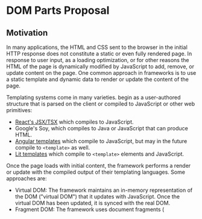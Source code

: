 # DOM Parts Proposal

## Motivation

In many applications, the HTML and CSS sent to the browser in the initial HTTP response does not constitute a static or even fully rendered page. In response to user input, as a loading optimization, or for other reasons the HTML of the page is dynamically modified by JavaScript to add, remove, or update content on the page. One common approach in frameworks is to use a static template and dynamic data to render or update the content of the page.

Templating systems come in many varieties. begin as a user-authored structure that is parsed on the client or compiled to JavaScript or other web primitives:
- [React's JSX/TSX](https://reactjs.org/docs/jsx-in-depth.html) which compiles to JavaScript.
- Google's Soy, which compiles to Java or JavaScript that can produce HTML.
- [Angular templates](https://angular.io/guide/template-overview) which compile to JavaScript, but may in the future compile to `<template>` as well.
- [Lit templates](https://lit.dev/docs/templates/overview/) which compile to `<template>` elements and JavaScript.

Once the page loads with initial content, the framework performs a render or update with the compiled output of their templating languages. Some approaches are:
- Virtual DOM: The framework maintains an in-memory representation of the DOM ("virtual DOM") that it updates with JavaScript. Once the virtual DOM has been updated, it is synced with the real DOM.
- Fragment DOM: The framework uses document fragments (<template> e.g.) as an intermediate representation of user-authored templates that it then clones and fills in with data. Updates will either generate a new fragment or update the live DOM. Lit and SolidJS use this approach, and Angular, Svelte, and Vue are interested in a similar approach.
- Incremental DOM: The framework uses live DOM as an initial write and/or update target, and caches templating information on the DOM nodes. Soy uses this approach. The difference between this and Fragment DOM is that Incremental DOM does not have intermediate representations of DOM, such as a template, and instead uses JavaScript to directly mutate the live DOM.

Many of these strategies require repeatedly visiting nodes that need to be mutated, or "nodes of interest." For example, immediately after cloning a `<template>` a fragment DOM approach requires walking that template replacing placeholders with additional content. For server-rendered HTML, the base HTML often needs to be enhanced with event listeners or mutated later on in the life cycle of the page.

The current methodology for finding "nodes of interest" is either a full DOM tree walk or DOM queries for classes or ids. These approaches are reasonably performant, but there's an opportunity for the browser to help frameworks locate their nodes of interest.

## Proposal

### Overview

Processing instructions will allow caching nodes of interest during parsing. An imperative API will allow maintaining a live tree of nodes of interest in the DOM. The imperative API is a modification/addition to the original [DOM Parts proposal](https://github.com/rniwa/webcomponents/blob/add-dom-parts-proposal/proposals/DOM-Parts.md).

### Processing Instructions

The improvement here requires there be some way to request that the parser preserve pointers to parts of the DOM, but that once these requests to the parser have been parsed, are not preserved in the DOM and have no influence over it.
Processing instructions are an existing well-known quantity in terms of the spec, so it is a convenient write target for this new feature.

This proposal introduces two new processing instructions. An example:

```html
<html>
  <section>
    <h1 id="name">
      <?child-node-part?><?/child-node-part?>
    </h1>
    Email: <?node-part metadata?><a id="link"></a>
  </section>
</html>
```

There are two ways to identify parts:
- `<?node-part?>` which creates a part attached to the next sibling node.
- `<?child-node-part?>` which begins a part `<?/child-node-part?>` which ends the part and can optionally wrap content.

### Imperative API

Once parsed, these parts are contained in `PartRoot` objects, which are accessible off of `Document` or `DocumentFragment` nodes.

```js
interface PartRoot {
  // In-order DOM array of parts.
  getParts(): Part[];
}

class DocumentPart implements Part, PartRoot {
  constructor(document: Document|DocumentFragment) {}

  getParts(): Part[];

  clone(): DocumentPart;
}

declare global {
  interface Document {
    getDocumentPart(): DocumentPart;
  }

  interface DocumentFragment {
    getDocumentPart(): DocumentPart;
  }
}
```

The browser does fancy bookkeeping to ensure that `getParts()` is live, but it may defer some work to actual calls, as `getElementById()` does.

`DocumentPart` also has a clone method which also clones the parts.

The base interfaces for all parts is:

```ts
interface HTMLPart {
  readonly root?: PartRoot;
  readonly valid: boolean;
  readonly metadata: string[];

  disconnect(): void;
}


```

`root` is a pointer to the `PartRoot` this part is in. `valid` is whether or not the `Part` is valid, `metadata` is additional parsing metadata attached to the `Part`. `disconnect()` removes the Part from its root.

A `NodePart` is constructed for `<?node-part?>` instructions and can also be constructed imperatively.

```ts
class NodePart implements HTMLPart {
  readonly root?: PartRoot;
  readonly valid: boolean;
  readonly metadata: string[];

  readonly node: Node;

  constructor(node: Node, init: {metadata?: string[]} = {}) {}

  disconnect(): void;
}
```

A `ChildNodePart` is constructed for `<?child-node-part?>` instructions and can also be constructed imperatively.

```ts
class ChildNodePart implements HTMLPart, PartRoot {
  readonly root?: PartRoot;
  readonly valid: boolean;
  readonly metadata: string[];

  readonly previousSibling: Node;
  readonly nextSibling: Node;

  constructor(previousSibling: Node, nextSibling: Node, init: {metadata?: string[]} = {}) {}

  children(): Node[] {}

  // All parts in this subtree.
  getParts(): Part[] {}

  // Replaces the children and parts in this range.
  replaceChildren(...nodes: Array<Node|string>) {}

  disconnect(): void;
}
```

`ChildNodePart` is constructed with `previousSibling` and `nextSibling` nodes. The validity of the `ChiildNodePart` is determined from those nodes - they must be ordered, contiguous, and non-overlapping with any other `ChildNodePart` objects.

Invalid `ChildNodePart` objects are still accessible in with `getParts()`, but never have children. 

Unlike `NodePart`, `ChildNodePart` is also a `PartRoot` like a `Document` or `DocumentFragment`. This means that it can contain content and nodes, and can be a `PartRoot` for other parts.


